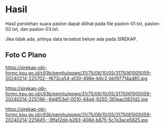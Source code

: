 # Hasil

Hasil perolehan suara paslon dapat dilihat pada file paslon-01.txt, paslon-02.txt, dan paslon-03.txt.

Jika tidak ada, artinya data tersebut belum ada pada SIREKAP.

## Foto C Plano

https://sirekap-obj-formc.kpu.go.id/c93b/pemilu/ppwp/31/75/06/10/05/3175061005059-20240214-225702--f673ca54-a130-498e-b9c2-bbf97714ad85.jpg

https://sirekap-obj-formc.kpu.go.id/c93b/pemilu/ppwp/31/75/06/10/05/3175061005059-20240214-225746--6d4f53ef-0010-44a4-9255-381eac0831d2.jpg

https://sirekap-obj-formc.kpu.go.id/c93b/pemilu/ppwp/31/75/06/10/05/3175061005059-20240214-225845--3ffa12dd-b283-408d-b875-5c7a3ace5825.jpg
